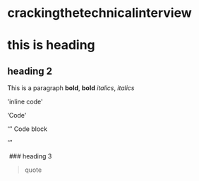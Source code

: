 # crackingthetechnicalinterview

# this is heading
## heading 2
This is a paragraph
__bold__, **bold**
_italics_, *italics*

'inline code'

‘Code’

‘’’
Code block

‘’’

 ### heading 3
> quote

